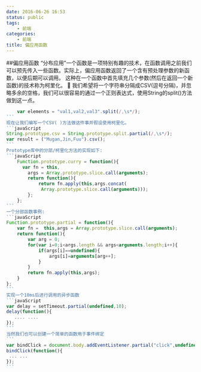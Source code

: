 ```yaml
---
date: 2016-06-26 16:53
status: public
tags: 
    - 前端
categories:
    - 前端
title: 偏应用函数
---
```



##偏应用函数
“分布应用”一个函数是一项特别有趣的技术，在函数调用之前我们可以预先传入一些函数。实际上，偏应用函数返回了一个含有预处理参数的新函数，以便后期可以调用。
这种在一个函数中首先填充几个参数(然后在返回一个新函数)的技术称为柯里化。
🌰  我们希望将一个字符串分隔成CSV(逗号分隔)，并忽略多余的空格，我们可以很容易的通过一个正则表达式，使用String的split()方法做到这一点。
````javaScript
    var elements = "val1,val2,val3".split(/,\s*/);
```
现在让我们编写一个CSV( )方法做这件事并假设使用柯里化。
```javaScript
String.prototype.csv = String.prototype.split.partial(/,\s*/);
var result = ("Mugan,Jin,Fuu").csv();
```
Prototype库中的分部/柯里化方法的实现如下:
```javaScript
    Function.prototype.curry = function(){
      var fn = this,
        args = Array.prototype.slice.call(arguments);
        return function(){
            return fn.apply(this,args.concat(
             Array.prototype.slice.call(arguments)));
        };
    };
```
一个分部函数事例:
```javaScript
Function.prototype.partial = function(){
    var fn =  this,args = Array.prototype.slice.call(arguments);
    return function(){
        var arg = 0;
        for(var i=0;i<args.length && args<arguments.length;i++){
            if(args[i]==undefined){
                args[i]=arguments[arg++];
            }
        }
        return fn.apply(this,args);
    }
};
```
实现一个10ms后进行调用的异步函数
```javaScript
var delay = setTimeout.partial(undefined,10);
delay(function(){
   .... .... 
});
```
当然我们也可以创建一个简单的函数用于事件绑定
```
var bindClick = document.body.addEventListener.partial("click",undefined,false);
bindClick(function(){
 ... ...
});
```
